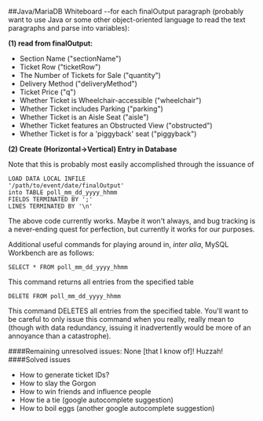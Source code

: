 ##Java/MariaDB Whiteboard
--for each finalOutput paragraph (probably want to use Java or some other object-oriented language to read the text paragraphs and parse into variables):

**(1) read from finalOutput:**
* Section Name ("sectionName")
* Ticket Row ("ticketRow")
* The Number of Tickets for Sale ("quantity")
* Delivery Method ("deliveryMethod")
* Ticket Price ("q")
* Whether Ticket is Wheelchair-accessible ("wheelchair")
* Whether Ticket includes Parking ("parking")
* Whether Ticket is an Aisle Seat ("aisle")
* Whether Ticket features an Obstructed View ("obstructed")
* Whether Ticket is for a 'piggyback' seat ("piggyback")

**(2) Create (Horizontal->Vertical) Entry in Database**

Note that this is probably most easily accomplished through the issuance of
```mysql
LOAD DATA LOCAL INFILE
'/path/to/event/date/finalOutput'
into TABLE poll_mm_dd_yyyy_hhmm
FIELDS TERMINATED BY ';'
LINES TERMINATED BY '\n'
```
The above code currently works.  Maybe it won't always, and bug tracking is a never-ending quest for perfection, but currently it works for our purposes.

Additional useful commands for playing around in, _inter alia_, MySQL Workbench are as follows:
```mysql
SELECT * FROM poll_mm_dd_yyyy_hhmm
```
This command returns all entries from the specified table
```mysql
DELETE FROM poll_mm_dd_yyyy_hhmm
```
This command DELETES all entries from the specified table.  You'll want to be careful to only issue this command when you really, really mean to (though with data redundancy, issuing it inadvertently would be more of an annoyance than a catastrophe).


####Remaining unresolved issues:
None [that I know of]!  Huzzah!
####Solved issues
* How to generate ticket IDs?
* How to slay the Gorgon
* How to win friends and influence people
* How tie a tie (google autocomplete suggestion)
* How to boil eggs (another google autocomplete suggestion)
